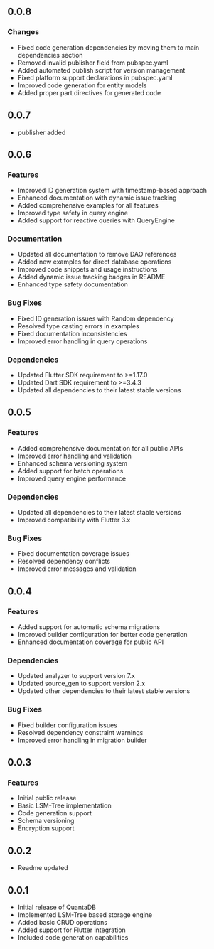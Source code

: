 ## 0.0.8

### Changes

- Fixed code generation dependencies by moving them to main dependencies section
- Removed invalid publisher field from pubspec.yaml
- Added automated publish script for version management
- Fixed platform support declarations in pubspec.yaml
- Improved code generation for entity models
- Added proper part directives for generated code

## 0.0.7

- publisher added

## 0.0.6

### Features

- Improved ID generation system with timestamp-based approach
- Enhanced documentation with dynamic issue tracking
- Added comprehensive examples for all features
- Improved type safety in query engine
- Added support for reactive queries with QueryEngine

### Documentation

- Updated all documentation to remove DAO references
- Added new examples for direct database operations
- Improved code snippets and usage instructions
- Added dynamic issue tracking badges in README
- Enhanced type safety documentation

### Bug Fixes

- Fixed ID generation issues with Random dependency
- Resolved type casting errors in examples
- Fixed documentation inconsistencies
- Improved error handling in query operations

### Dependencies

- Updated Flutter SDK requirement to >=1.17.0
- Updated Dart SDK requirement to >=3.4.3
- Updated all dependencies to their latest stable versions

## 0.0.5

### Features

- Added comprehensive documentation for all public APIs
- Improved error handling and validation
- Enhanced schema versioning system
- Added support for batch operations
- Improved query engine performance

### Dependencies

- Updated all dependencies to their latest stable versions
- Improved compatibility with Flutter 3.x

### Bug Fixes

- Fixed documentation coverage issues
- Resolved dependency conflicts
- Improved error messages and validation

## 0.0.4

### Features

- Added support for automatic schema migrations
- Improved builder configuration for better code generation
- Enhanced documentation coverage for public API

### Dependencies

- Updated analyzer to support version 7.x
- Updated source_gen to support version 2.x
- Updated other dependencies to their latest stable versions

### Bug Fixes

- Fixed builder configuration issues
- Resolved dependency constraint warnings
- Improved error handling in migration builder

## 0.0.3

### Features

- Initial public release
- Basic LSM-Tree implementation
- Code generation support
- Schema versioning
- Encryption support

## 0.0.2

- Readme updated

## 0.0.1

- Initial release of QuantaDB
- Implemented LSM-Tree based storage engine
- Added basic CRUD operations
- Added support for Flutter integration
- Included code generation capabilities
